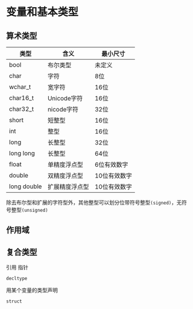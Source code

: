 # 变量和基本类型

## 算术类型

|类型|含义|最小尺寸|
|---|---|---|
|bool|布尔类型|未定义|
|char|字符|8位|
|wchar_t|宽字符|16位|
|char16_t|Unicode字符|16位|
|char32_t|nicode字符|32位|
|short|短整型|16位|
|int|整型|16位|
|long|长整型|32位|
|long long|长整型|64位|
|float|单精度浮点型|6位有效数字|
|double|双精度浮点型|10位有效数字|
|long double|扩展精度浮点型|10位有效数字|

除去布尔型和扩展的字符型外，其他整型可以划分位带符号整型`(signed)`，无符号整型`(unsigned)`

## 作用域

## 复合类型

引用
指针

`decltype`

用某个变量的类型声明

`struct`